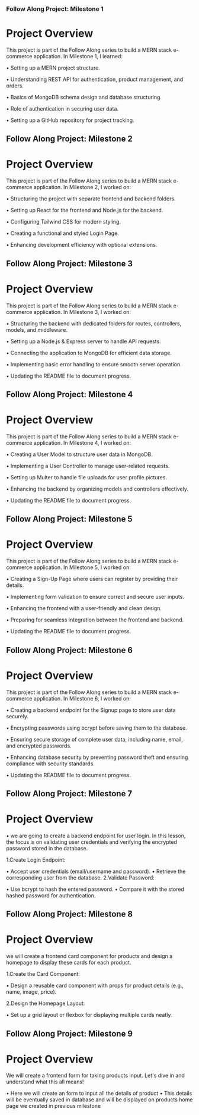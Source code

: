 ### Follow Along Project: Milestone 1

# Project Overview
This project is part of the Follow Along series to build a MERN stack e-commerce application. In Milestone 1, I learned:

• Setting up a MERN project structure.

• Understanding REST API for authentication, product management, and orders.

• Basics of MongoDB schema design and database structuring.

• Role of authentication in securing user data.

• Setting up a GitHub repository for project tracking.


## Follow Along Project: Milestone 2

# Project Overview
This project is part of the Follow Along series to build a MERN stack e-commerce application. In Milestone 2, I worked on:

• Structuring the project with separate frontend and backend folders.

• Setting up React for the frontend and Node.js for the backend.

• Configuring Tailwind CSS for modern styling.

• Creating a functional and styled Login Page.

• Enhancing development efficiency with optional extensions.


## Follow Along Project: Milestone 3
 
# Project Overview
This project is part of the Follow Along series to build a MERN stack e-commerce application. In Milestone 3, I worked on:

• Structuring the backend with dedicated folders for routes, controllers, models, and middleware.

• Setting up a Node.js & Express server to handle API requests.

• Connecting the application to MongoDB for efficient data storage.

• Implementing basic error handling to ensure smooth server operation.

• Updating the README file to document progress.


## Follow Along Project: Milestone 4
 
# Project Overview

This project is part of the Follow Along series to build a MERN stack e-commerce application. In Milestone 4, I worked on:

• Creating a User Model to structure user data in MongoDB.

• Implementing a User Controller to manage user-related requests.

• Setting up Multer to handle file uploads for user profile pictures.

• Enhancing the backend by organizing models and controllers effectively.

• Updating the README file to document progress.


## Follow Along Project: Milestone 5
 
# Project Overview
This project is part of the Follow Along series to build a MERN stack e-commerce application. In Milestone 5, I worked on:

• Creating a Sign-Up Page where users can register by providing their details.

• Implementing form validation to ensure correct and secure user inputs.

• Enhancing the frontend with a user-friendly and clean design.

• Preparing for seamless integration between the frontend and backend.

• Updating the README file to document progress.


## Follow Along Project: Milestone 6
 
# Project Overview
This project is part  of the Follow Along series to build a MERN stack e-commerce application. In Milestone 6, I worked on:

• Creating a backend endpoint for the Signup page to store user data securely.

• Encrypting passwords using bcrypt before saving them to the database.

• Ensuring secure storage of complete user data, including name, email, and encrypted passwords.

• Enhancing database security by preventing password theft and ensuring compliance with security standards.

• Updating the README file to document progress.



## Follow Along Project: Milestone 7
 
# Project Overview

• we are going to create a backend endpoint for user login. In this lesson, the focus is on validating user credentials and verifying the encrypted password stored in the database.

1.Create Login Endpoint:

   • Accept user credentials (email/username and password).
   • Retrieve the corresponding user from the database.
2.Validate Password:

   • Use bcrypt to hash the entered password.
   • Compare it with the stored hashed password for authentication.


## Follow Along Project: Milestone 8
 
# Project Overview
we will create a frontend card component for products and design a homepage to display these cards for each product.

1.Create the Card Component:

   • Design a reusable card component with props for product details (e.g., name, image, price).

2.Design the Homepage Layout:

   • Set up a grid layout or flexbox for displaying multiple cards neatly.

   ## Follow Along Project: Milestone 9
 
# Project Overview
We will create a frontend form for taking products input. Let's dive in and understand what this all means!

• Here we will create an form to input all the details of product 
• This details will be eventually saved in database and will be displayed on products home page we created in previous milestone 









































































































































